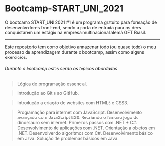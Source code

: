 # Bootcamp-START_UNI_2021
O bootcamp START_UNI 2021 #1 é um programa gratuito para formação de desenvolvedores front-end, sendo a porta de entrada para os devs conquistarem um estágio na empresa multinacional alemã GFT Brasil.   

------

Este repositorio tem como objetivo armazenar todo (ou quase todo) o meu processo de aprendizagem durante o bootcamp, assim como alguns exercicios.

###### Durante o bootcamp estes serão os tópicos abordados

> Lógica de programação essencial.

> Introdução ao Git e ao GitHub.

> Introdução a criação de websites com HTML5 e CSS3.

> Programação para internet com JavaScript.
> Desenvolvimento avançado com JavaScript ES6.
> Recriando o famoso jogo do dinossauro sem internet.
> Primeiros passos com .NET + C#.
> Desenvolvimento de aplicações com .NET.
> Orientação a objetos em .NET.
> Desenvolvendo algoritmos com C#.
> Desenvolvimento básico em Java.
> Solução de problemas básicos em Java.
